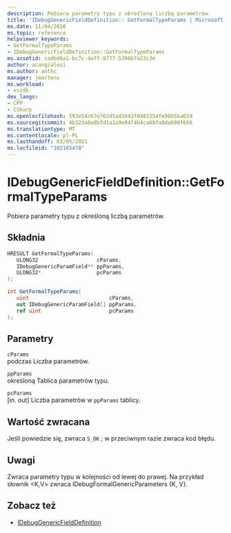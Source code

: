 ```yaml
---
description: Pobiera parametry typu z określoną liczbą parametrów.
title: 'IDebugGenericFieldDefinition:: GetFormalTypeParams | Microsoft Docs'
ms.date: 11/04/2016
ms.topic: reference
helpviewer_keywords:
- GetFormalTypeParams
- IDebugGenericFieldDefinition::GetFormalTypeParams
ms.assetid: cadbd6a1-bc7c-4aff-8777-5396b7a23c3e
author: acangialosi
ms.author: anthc
manager: jmartens
ms.workload:
- vssdk
dev_langs:
- CPP
- CSharp
ms.openlocfilehash: 593e54c67e762d5ad1643f0481554fe98b5ba019
ms.sourcegitcommit: 4b323a8a8bfd1a1a9e84f4b4ca88fa8da690f656
ms.translationtype: MT
ms.contentlocale: pl-PL
ms.lasthandoff: 03/05/2021
ms.locfileid: "102165478"
---
```

# <a name="idebuggenericfielddefinitiongetformaltypeparams"></a>IDebugGenericFieldDefinition::GetFormalTypeParams
Pobiera parametry typu z określoną liczbą parametrów.

## <a name="syntax"></a>Składnia

```cpp
HRESULT GetFormalTypeParams(
   ULONG32                   cParams,
   IDebugGenericParamField** ppParams,
   ULONG32*                  pcParams
);
```

```csharp
int GetFormalTypeParams(
   uint                          cParams,
   out IDebugGenericParamField[] ppParams,
   ref uint                      pcParams
);
```

## <a name="parameters"></a>Parametry
`cParams`\
podczas Liczba parametrów.

`ppParams`\
określoną Tablica parametrów typu.

`pcParams`\
[in. out] Liczba parametrów w `ppParams` tablicy.

## <a name="return-value"></a>Wartość zwracana
 Jeśli powiedzie się, zwraca `S_OK` ; w przeciwnym razie zwraca kod błędu.

## <a name="remarks"></a>Uwagi
 Zwraca parametry typu w kolejności od lewej do prawej. Na przykład słownik \<K,V> zwraca IDebugFormalGenericParameters {K, V}.

## <a name="see-also"></a>Zobacz też
- [IDebugGenericFieldDefinition](../../../extensibility/debugger/reference/idebuggenericfielddefinition.md)
